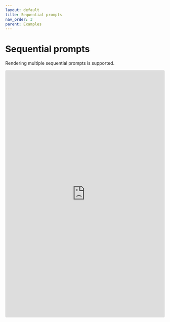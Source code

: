 ```yaml
---
layout: default
title: Sequential prompts
nav_order: 3
parent: Examples
---
```


# Sequential prompts

Rendering multiple sequential prompts is supported.

<iframe src="https://codesandbox.io/embed/useprompt-sequential-vojo7?fontsize=13&hidenavigation=1&theme=light&view=editor&module=/src/App.js,/src/Prompt.js,/src/styles.css"
  style="width:100%; height:780px; border:0; border-radius: 4px; overflow:hidden;"
  title="usePrompt sequential"
  allow="accelerometer; ambient-light-sensor; camera; encrypted-media; geolocation; gyroscope; hid; microphone; midi; payment; usb; vr; xr-spatial-tracking"
  sandbox="allow-forms allow-modals allow-popups allow-presentation allow-same-origin allow-scripts"
></iframe>
